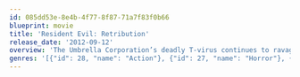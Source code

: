 ```yaml
---
id: 085dd53e-8e4b-4f77-8f87-71a7f83f0b66
blueprint: movie
title: 'Resident Evil: Retribution'
release_date: '2012-09-12'
overview: 'The Umbrella Corporation’s deadly T-virus continues to ravage the Earth, transforming the global population into legions of the flesh eating Undead. The human race’s last and only hope, Alice, awakens in the heart of Umbrella’s most clandestine operations facility and unveils more of her mysterious past as she delves further into the complex. Without a safe haven, Alice continues to hunt those responsible for the outbreak; a chase that takes her from Tokyo to New York, Washington, D.C. and Moscow, culminating in a mind-blowing revelation that will force her to rethink everything that she once thought to be true. Aided by new found allies and familiar friends, Alice must fight to survive long enough to escape a hostile world on the brink of oblivion. The countdown has begun.'
genres: '[{"id": 28, "name": "Action"}, {"id": 27, "name": "Horror"}, {"id": 878, "name": "Science Fiction"}]'
---
```


